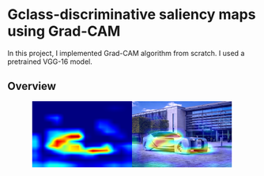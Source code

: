 # Gclass-discriminative saliency maps using Grad-CAM

In this project, I implemented Grad-CAM algorithm from scratch. I used a pretrained VGG-16 model.  

## Overview
 <p align="center">
       <img src="./img/gradcam_output.png" alt="Overview" width="80%">
      </p>


